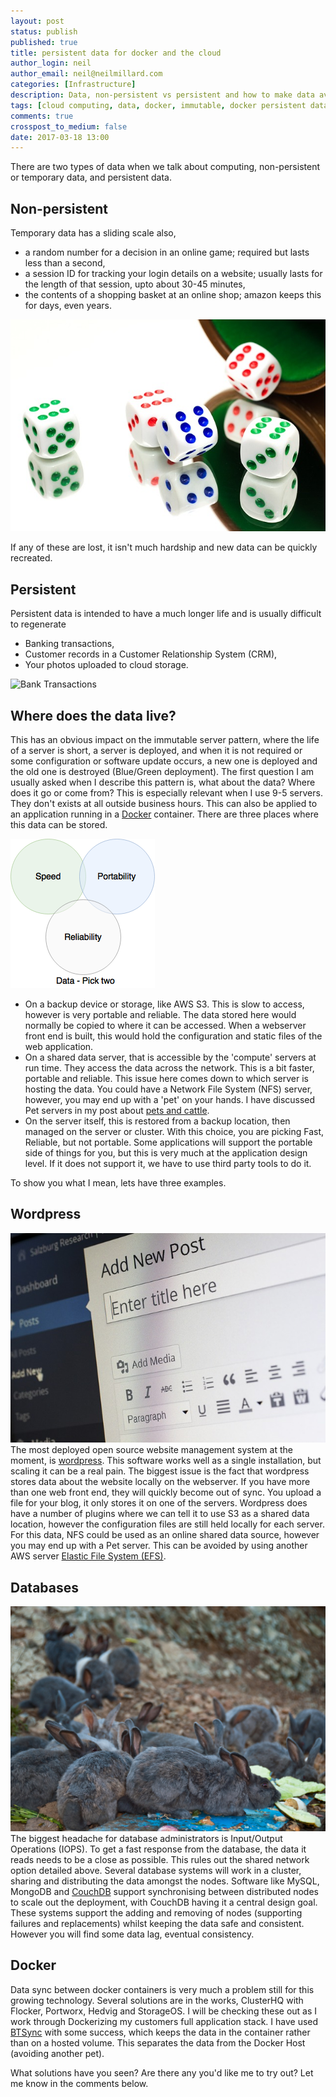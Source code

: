 ```yaml
---
layout: post
status: publish
published: true
title: persistent data for docker and the cloud
author_login: neil
author_email: neil@neilmillard.com
categories: [Infrastructure]
description: Data, non-persistent vs persistent and how to make data available in temporary environments
tags: [cloud computing, data, docker, immutable, docker persistent data]
comments: true
crosspost_to_medium: false
date: 2017-03-18 13:00
---
```

There are two types of data when we talk about computing, non-persistent or temporary data, and persistent data.
## Non-persistent
Temporary data has a sliding scale also,
* a random number for a decision in an online game; required but lasts less than a second,
* a session ID for tracking your login details on a website; usually lasts for the length of that session, upto about 30-45 minutes,
* the contents of a shopping basket at an online shop; amazon keeps this for days, even years.

![Random numbers with dice](/public/img/maxpixel.freegreatpicture.com-Fun-Roll-Yahtzee-Game-Luck-Dice-Chance-Throwing-1132533.jpg)

If any of these are lost, it isn't much hardship and new data can be quickly recreated.

## Persistent
Persistent data is intended to have a much longer life and is usually difficult to regenerate
* Banking transactions,
* Customer records in a Customer Relationship System (CRM),
* Your photos uploaded to cloud storage.

![Bank Transactions](https://upload.wikimedia.org/wikipedia/commons/c/cb/BankStatementChequing.png)

## Where does the data live?
This has an obvious impact on the immutable server pattern, where the life of a server is short, a server is deployed, and when it is not required or some configuration or software update occurs, a new one is deployed and the old one is destroyed (Blue/Green deployment).
The first question I am usually asked when I describe this pattern is, what about the data? Where does it go or come from? This is especially relevant when I use 9-5 servers. They don't exists at all outside business hours.
  This can also be applied to an application running in a [Docker](https://www.docker.com/) container.
There are three places where this data can be stored.

![Data Storage, pick two](/public/img/venn.png)
* On a backup device or storage, like AWS S3.
This is slow to access, however is very portable and reliable. The data stored here would normally be copied to where it can be accessed. When a webserver front end is built, this would hold the configuration and static files of the web application.
* On a shared data server, that is accessible by the 'compute' servers at run time. They access the data across the network.
This is a bit faster, portable and reliable. This issue here comes down to which server is hosting the data. You could have a Network File System (NFS) server, however, you may end up with a 'pet' on your hands. I have discussed Pet servers in my post about [pets and cattle](/2016/10/06/pets-vs-cattle.html).
* On the server itself, this is restored from a backup location, then managed on the server or cluster.
With this choice, you are picking Fast, Reliable, but not portable. Some applications will support the portable side of things for you, but this is very much at the application design level. If it does not support it, we have to use third party tools to do it.

To show you what I mean, lets have three examples.

## Wordpress
![Wordpress Blogging software](/public/img/Content-Management-System-Cms-Wordpress-Blog-Post-265132.jpg)
The most deployed open source website management system at the moment, is [wordpress](https://wordpress.org/).
This software works well as a single installation, but scaling it can be a real pain. The biggest issue is the fact that wordpress stores data about the website locally on the webserver. If you have more than one web front end, they will quickly become out of sync. You upload a file for your blog, it only stores it on one of the servers.
Wordpress does have a number of plugins where we can tell it to use S3 as a shared data location, however the configuration files are still held locally for each server. For this data, NFS could be used as an online shared data source, however you may end up with a Pet server. This can be avoided by using another AWS server [Elastic File System (EFS)](https://aws.amazon.com/blogs/aws/amazon-elastic-file-system-shared-file-storage-for-amazon-ec2/).

## Databases
![Scaling like rabbits](/public/img/scaling_like_rabbits.jpg)
The biggest headache for database administrators is Input/Output Operations (IOPS). To get a fast response from the database, the data it reads needs to be a close as possible. This rules out the shared network option detailed above.
Several database systems will work in a cluster, sharing and distributing the data amongst the nodes. Software like MySQL, MongoDB and [CouchDB](https://en.wikipedia.org/wiki/CouchDB) support synchronising between distributed nodes to scale out the deployment, with CouchDB having it a central design goal.
These systems support the adding and removing of nodes (supporting failures and replacements) whilst keeping the data safe and consistent. However you will find some data lag, eventual consistency.

## Docker
Data sync between docker containers is very much a problem still for this growing technology. Several solutions are in the works, ClusterHQ with Flocker, Portworx, Hedvig and StorageOS. I will be checking these out as I work through Dockerizing my customers full application stack. I have used [BTSync](https://www.resilio.com/) with some success, which keeps the data in the container rather than on a hosted volume. This separates the data from the Docker Host (avoiding another pet).

What solutions have you seen? Are there any you'd like me to try out? Let me know in the comments below.
